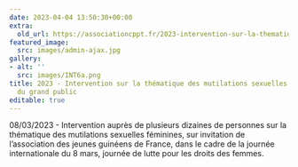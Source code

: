 ```yaml
---
date: 2023-04-04 13:50:30+00:00
extra:
  old_url: https://associationcppt.fr/2023-intervention-sur-la-thematique-des-mutilations-sexuelles-feminines-aupres-du-grand-public/
featured_image:
  src: images/admin-ajax.jpg
gallery:
- alt: ''
  src: images/INT6a.png
title: 2023 - Intervention sur la thématique des mutilations sexuelles féminines auprès
  du grand public
editable: true
---
```

08/03/2023 - Intervention auprès de plusieurs dizaines de personnes sur la thématique des mutilations sexuelles féminines, sur invitation de l’association des jeunes guinéens de France, dans le cadre de la journée internationale du 8 mars, journée de lutte pour les droits des femmes.
